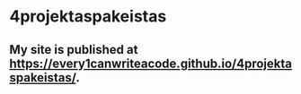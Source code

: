 # 4projektaspakeistas
## My site is published at https://every1canwriteacode.github.io/4projektaspakeistas/.
